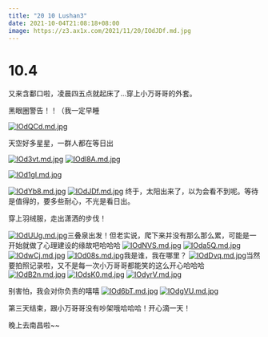```yaml
---
title: "20 10 Lushan3"
date: 2021-10-04T21:08:18+08:00
image: https://z3.ax1x.com/2021/11/20/IOdJDf.md.jpg
---
```


# 10.4



又来含鄱口啦，凌晨四五点就起床了...穿上小万哥哥的外套。

黑眼圈警告！！（我一定早睡

[![IOdQCd.md.jpg](https://z3.ax1x.com/2021/11/20/IOdQCd.md.jpg)](https://imgtu.com/i/IOdQCd)

天空好多星星，一群人都在等日出

[![IOd3vt.md.jpg](https://z3.ax1x.com/2021/11/20/IOd3vt.md.jpg)](https://imgtu.com/i/IOd3vt)
[![IOdl8A.md.jpg](https://z3.ax1x.com/2021/11/20/IOdl8A.md.jpg)](https://imgtu.com/i/IOdl8A)

[![IOd1gI.md.jpg](https://z3.ax1x.com/2021/11/20/IOd1gI.md.jpg)](https://imgtu.com/i/IOd1gI)

[![IOdYb8.md.jpg](https://z3.ax1x.com/2021/11/20/IOdYb8.md.jpg)](https://imgtu.com/i/IOdYb8)
[![IOdJDf.md.jpg](https://z3.ax1x.com/2021/11/20/IOdJDf.md.jpg)](https://imgtu.com/i/IOdJDf)  终于，太阳出来了，以为会看不到呢。等待是值得的，要多些耐心，不光是看日出。

穿上羽绒服，走出潇洒的步伐！

[![IOdUUg.md.jpg](https://z3.ax1x.com/2021/11/20/IOdUUg.md.jpg)](https://imgtu.com/i/IOdUUg)三叠泉出发！但老实说，爬下来并没有那么那么累，可能是一开始就做了心理建设的缘故吧哈哈哈
[![IOdNVS.md.jpg](https://z3.ax1x.com/2021/11/20/IOdNVS.md.jpg)](https://imgtu.com/i/IOdNVS)
[![IOda5Q.md.jpg](https://z3.ax1x.com/2021/11/20/IOda5Q.md.jpg)](https://imgtu.com/i/IOda5Q)
[![IOdwCj.md.jpg](https://z3.ax1x.com/2021/11/20/IOdwCj.md.jpg)](https://imgtu.com/i/IOdwCj)
[![IOd08s.md.jpg](https://z3.ax1x.com/2021/11/20/IOd08s.md.jpg)](https://imgtu.com/i/IOd08s)我是谁，我在哪里？
[![IOdDvq.md.jpg](https://z3.ax1x.com/2021/11/20/IOdDvq.md.jpg)](https://imgtu.com/i/IOdDvq)当然要拍照记录啦，又不是每一次小万哥哥都能笑的这么开心哈哈哈
[![IOdB2n.md.jpg](https://z3.ax1x.com/2021/11/20/IOdB2n.md.jpg)](https://imgtu.com/i/IOdB2n)
[![IOdsK0.md.jpg](https://z3.ax1x.com/2021/11/20/IOdsK0.md.jpg)](https://imgtu.com/i/IOdsK0)
[![IOdyrV.md.jpg](https://z3.ax1x.com/2021/11/20/IOdyrV.md.jpg) ](https://imgtu.com/i/IOdyrV)

别害怕，我会对你负责的嘻嘻
[![IOd6bT.md.jpg](https://z3.ax1x.com/2021/11/20/IOd6bT.md.jpg)](https://imgtu.com/i/IOd6bT)
[![IOdgVU.md.jpg](https://z3.ax1x.com/2021/11/20/IOdgVU.md.jpg)](https://imgtu.com/i/IOdgVU)

第三天结束，跟小万哥哥没有吵架哦哈哈哈！开心滴一天！

晚上去南昌啦~~